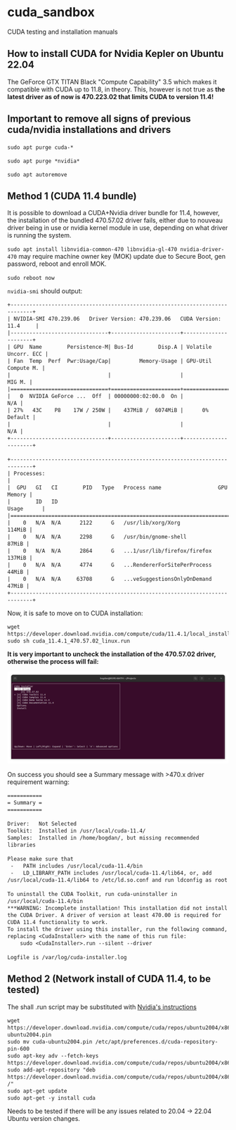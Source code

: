 # cuda_sandbox
CUDA testing and installation manuals

## How to install CUDA for Nvidia Kepler on Ubuntu 22.04 
The GeForce GTX TITAN Black "Compute Capability" 3.5 which makes it compatible with CUDA up to 11.8, in theory. This, however is not true as **the latest driver as of now is 470.223.02 that limits CUDA to version 11.4!**

## Important to remove all signs of previous cuda/nvidia installations and drivers

`sudo apt purge cuda-*`

`sudo apt purge *nvidia*`

`sudo apt autoremove`

## Method 1 (CUDA 11.4 bundle)
It is possible to download a CUDA+Nvidia driver bundle for 11.4, however, the installation of the bundled 470.57.02 driver fails, either due to nouveau driver being in use or nvidia kernel module in use, depending on what driver is running the system.

`sudo apt install libnvidia-common-470 libnvidia-gl-470 nvidia-driver-470`
may require machine owner key (MOK) update due to Secure Boot, gen password, reboot and enroll MOK.

`sudo reboot now`

`nvidia-smi` should output:

 ```
 +-----------------------------------------------------------------------------+
| NVIDIA-SMI 470.239.06   Driver Version: 470.239.06   CUDA Version: 11.4     |
|-------------------------------+----------------------+----------------------+
| GPU  Name        Persistence-M| Bus-Id        Disp.A | Volatile Uncorr. ECC |
| Fan  Temp  Perf  Pwr:Usage/Cap|         Memory-Usage | GPU-Util  Compute M. |
|                               |                      |               MIG M. |
|===============================+======================+======================|
|   0  NVIDIA GeForce ...  Off  | 00000000:02:00.0  On |                  N/A |
| 27%   43C    P8    17W / 250W |    437MiB /  6074MiB |      0%      Default |
|                               |                      |                  N/A |
+-------------------------------+----------------------+----------------------+
                                                                               
+-----------------------------------------------------------------------------+
| Processes:                                                                  |
|  GPU   GI   CI        PID   Type   Process name                  GPU Memory |
|        ID   ID                                                   Usage      |
|=============================================================================|
|    0   N/A  N/A      2122      G   /usr/lib/xorg/Xorg                114MiB |
|    0   N/A  N/A      2298      G   /usr/bin/gnome-shell               87MiB |
|    0   N/A  N/A      2864      G   ...1/usr/lib/firefox/firefox      137MiB |
|    0   N/A  N/A      4774      G   ...RendererForSitePerProcess       44MiB |
|    0   N/A  N/A     63708      G   ...veSuggestionsOnlyOnDemand       47MiB |
+-----------------------------------------------------------------------------+
```
Now, it is safe to move on to CUDA installation:
```
wget https://developer.download.nvidia.com/compute/cuda/11.4.1/local_installers/cuda_11.4.1_470.57.02_linux.run
sudo sh cuda_11.4.1_470.57.02_linux.run
```

**It is very important to uncheck the installation of the 470.57.02 driver, otherwise the process will fail:**

![alt text](image-1.png)

On success you should see a Summary message with >470.x driver requirement warning:
```
===========
= Summary =
===========

Driver:   Not Selected
Toolkit:  Installed in /usr/local/cuda-11.4/
Samples:  Installed in /home/bogdan/, but missing recommended libraries

Please make sure that
 -   PATH includes /usr/local/cuda-11.4/bin
 -   LD_LIBRARY_PATH includes /usr/local/cuda-11.4/lib64, or, add /usr/local/cuda-11.4/lib64 to /etc/ld.so.conf and run ldconfig as root

To uninstall the CUDA Toolkit, run cuda-uninstaller in /usr/local/cuda-11.4/bin
***WARNING: Incomplete installation! This installation did not install the CUDA Driver. A driver of version at least 470.00 is required for CUDA 11.4 functionality to work.
To install the driver using this installer, run the following command, replacing <CudaInstaller> with the name of this run file:
    sudo <CudaInstaller>.run --silent --driver

Logfile is /var/log/cuda-installer.log
```

## Method 2 (Network install of CUDA 11.4, to be tested)

The shall .run script may be substituted with [Nvidia's instructions](https://developer.nvidia.com/cuda-11-4-1-download-archive?target_os=Linux&target_arch=x86_64&Distribution=Ubuntu&target_version=20.04&target_type=deb_network)

```
wget https://developer.download.nvidia.com/compute/cuda/repos/ubuntu2004/x86_64/cuda-ubuntu2004.pin
sudo mv cuda-ubuntu2004.pin /etc/apt/preferences.d/cuda-repository-pin-600
sudo apt-key adv --fetch-keys https://developer.download.nvidia.com/compute/cuda/repos/ubuntu2004/x86_64/7fa2af80.pub
sudo add-apt-repository "deb https://developer.download.nvidia.com/compute/cuda/repos/ubuntu2004/x86_64/ /"
sudo apt-get update
sudo apt-get -y install cuda
```

Needs to be tested if there will be any issues related to 20.04 -> 22.04 Ubuntu version changes.